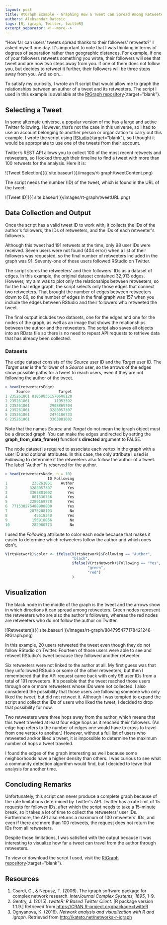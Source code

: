 ```yaml
---
layout: post
title: RtGraph Example - Graphing How a Tweet Can Spread Among Retweeters
authors: Aleksandar Ratesic
tags: [R, igraph, Twitter, twitteR]
excerpt_separator: <!--more-->
---
```


“How far can users' tweets spread thanks to their followers' retweets?” I asked myself one day. It's important to note that I was thinking in terms of degrees of separation rather than geographic distances. For example, if one of your followers retweets something you wrote, their followers will see that tweet and are now two steps away from you. If one of them does not follow you, but decides to retweet it further, their followers will be three steps away from you. And so on...

To satisfy my curiosity, I wrote an R script that would allow me to graph the relationships between an author of a tweet and its retweeters. The script I used in this example is available at the [RtGraph repository](https://github.com/velaco/rtgraph){:target="blank"}. <!--more-->

## Selecting a Tweet

In some alternate universe, a popular version of me has a large and active Twitter following. However, that’s not the case in this universe, so I had to use an account belonging to another person or organization to carry out this example. I wrote the script using [RStudio](https://www.rstudio.com/){:target="blank"}, so I thought it would be appropriate to use one of the tweets from their account. 

Twitter’s REST API allows you to collect 100 of the most recent retweets and retweeters, so I looked through their timeline to find a tweet with more than 100 retweets for the analysis. Here it is:

![Tweet Selection]({{ site.baseurl }}/images/rt-graph/tweetContent.png)

The script needs the number (ID) of the tweet, which is found in the URL of the tweet:

![Tweet ID]({{ site.baseurl }}/images/rt-graph/tweetURL.png)

## Data Collection and Output

Once the script has a valid tweet ID to work with, it collects the IDs of the author's followers, the IDs of retweeters, and the IDs of each retweeter's followers.

Although this tweet had 191 retweets at the time, only 98 user IDs were received. Seven users were not found (404 error) when a list of their followers was requested, so the final number of retweeters included in the graph was 91. Seventy-one of those users followed RStudio on Twitter.

The script stores the retweeters' and their followers' IDs as a dataset of edges. In this example, the original dataset contained 32,913 edges. However, my aim was to plot only the relationships between retweeters, so for the final edge graph, the script selects only those edges that connect two retweeters. That brought the number of edges between retweeters down to 86, so the number of edges in the final graph was 157 when you include the edges between RStudio and their followers who retweeted the tweet.

The final output includes two datasets, one for the edges and one for the nodes of the graph, as well as an image that shows the relationships between the author and the retweeters. The script also saves all objects into an RData file so there is no need to repeat API requests to retrieve data that has already been collected.

### Datasets

The edge dataset consists of the *Source* user ID and the *Target* user ID. The *Target* user is the follower of a *Source* user, so the arrows of the edges show possible paths for a tweet to reach users, even if they are not following the author of the tweet.

```r
> head(retweetersEdge)
     Source             Target
1 235261861 818598351570608128
2 235261861           11953392
3 235261861         2908869704
4 235261861         3288057307
5 235261861         2474106733
6 235261861         3363881602
```

Note that the names *Source* and *Target* do not mean the igraph object must be a directed graph. You can make the edges undirected by setting the **graph_from_data_frame()** function's **directed** argument to FALSE.

The node dataset is required to associate each vertex in the graph with a user ID and optional attributes. In this case, the only attribute I used is *Following* to determine if the retweeters also follow the author of a tweet. The label "Author" is reserved for the author.

```r
> head(retweetersNode, n = 10)
                   ID Following
1           235261861    Author
2          3288057307       Yes
3          3363881602       Yes
4           881530736       Yes
5          2289169778       Yes
6  771530276488908800       Yes
7          2875208193        No
8            45518340       Yes
9           155918866        No
10          282980773        No
```

I used the *Following* attribute to color each node because that makes it easier to determine which retweeters follow the author and which ones don't.

```r
V(rtsNetwork)$color <- ifelse(V(rtsNetwork)$Following == "Author",
                              "black",
                              ifelse(V(rtsNetwork)$Following == "Yes",
                                     "green",
                                     "red")
                              )
```

## Visualization

The black node in the middle of the graph is the tweet and the arrows show in which directions it can spread among retweeters. Green nodes represent the retweeters who are also the author's followers, whereas the red nodes are retweeters who do not follow the author on Twitter.

![Retweeters]({{ site.baseurl }}/images/rt-graph/884795477178421248-RtGraph.png)

In this example, 20 users retweeted the tweet even though they do not follow RStudio on Twitter. Fourteen of those users were able to see and retweet RStudio's tweet because they followed another retweeter.

Six retweeters were not linked to the author at all. My first guess was that they unfollowed RStudio or some of the other retweeters, but then I remembered that the API request came back with only 98 user IDs from a total of 191 retweeters. It's possible that the tweet reached those users through one or more retweeters whose IDs were not collected. I also considered the possibility that those users are following someone who only liked the tweet, but did not retweet it. Although I was tempted to expand the script and collect the IDs of users who liked the tweet, I decided to drop that possibility for now.

Two retweeters were three hops away from the author, which means that this tweet traveled at least four edge hops as it reached their followers. (An edge hop refers to the number of edges one would have to cross to travel from one vertex to another.) However, without a full list of users who retweeted and/or liked a tweet, it is impossible to determine the maximum number of hops a tweet traveled.

I found the edges of the graph interesting as well because some neighborhoods have a higher density than others. I was curious to see what a community detection algorithm would find, but I decided to leave that analysis for another time.

## Concluding Remarks

Unfortunately, this script can never produce a complete graph because of the rate limitations determined by Twitter's API. Twitter has a rate limit of 15 requests for follower IDs, after which the script needs to take a 15-minute break, so it takes a lot of time to collect the retweeters' user IDs. Furthermore, the API also returns a maximum of 100 retweeters' IDs, and even if there are more than 100 retweets, the request does not return the IDs from all retweeters. 

Despite those limitations, I was satisfied with the output because it was interesting to visualize how far a tweet can travel from the author through retweeters.

To view or download the script I used, visit the [RtGraph repository](https://github.com/velaco/rtgraph){:target="blank"}.

## Resources

1. Csardi, G., & Nepusz, T. (2006). The igraph software package for complex network research. *InterJournal Complex Systems, 1695*, 1-9.
2. Gentry, J. (2015). *twitteR: R Based Twitter Client.* [R package version 1.1.9.] Retrieved from https://CRAN.R-project.org/package=twitteR
3. Ognyanova, K. (2016). *Network analysis and visualization with R and igraph.* Retrieved from http://kateto.net/networks-r-igraph
